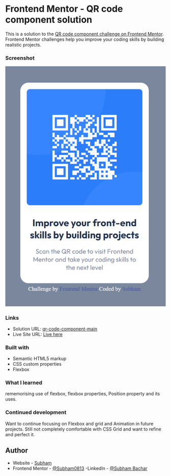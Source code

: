 # Frontend Mentor - QR code component solution

This is a solution to the [QR code component challenge on Frontend Mentor](https://www.frontendmentor.io/challenges/qr-code-component-iux_sIO_H). Frontend Mentor challenges help you improve your coding skills by building realistic projects. 

### Screenshot

![](./Screenshot.png)

### Links

- Solution URL: [qr-code-component-main](https://github.com/Subham0813/Frontend/tree/master/qr-code-component-main)
- Live Site URL: [Live here](https://subham0813.github.io/Frontend/qr-code-component-main/index.html)

### Built with

- Semantic HTML5 markup
- CSS custom properties
- Flexbox

### What I learned

rememorising use of flexbox, flexbox properties, Position property and its uses.

### Continued development

Want to continue focusing on Flexbox and grid and Animation in future projects. Still not completely comfortable with CSS Grid and want to refine and perfect it.

## Author

- Website - [Subham](https://github.com/Subham0813)
- Frontend Mentor - [@Subham0813](https://www.frontendmentor.io/profile/Subham0813)
-LinkedIn - [@Subham Bachar](www.linkedin.com/in/subham-a13u97g)
<!-- - Twitter - [@yourusername](https://www.twitter.com/yourusername) -->
